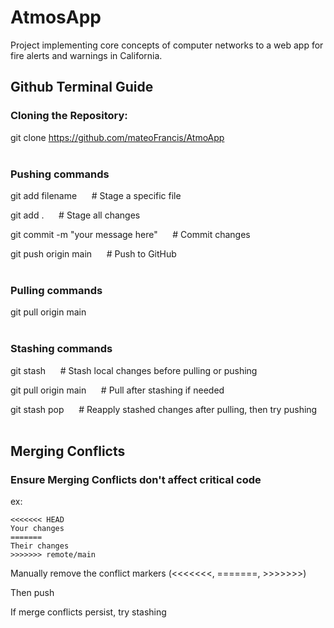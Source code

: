 # AtmosApp
Project implementing core concepts of computer networks to a web app for fire alerts and warnings in California.

## Github Terminal Guide

### Cloning the Repository:
git clone https://github.com/mateoFrancis/AtmoApp
<br><br>

### Pushing commands
 git add filename  &nbsp;&nbsp;&nbsp;&nbsp;&nbsp;# Stage a specific file
 
 git add   .                &nbsp;&nbsp;&nbsp;&nbsp;&nbsp;# Stage all changes
 
 git commit -m "your message here"    &nbsp;&nbsp;&nbsp;&nbsp;&nbsp;# Commit changes
 
 git push origin main     &nbsp;&nbsp;&nbsp;&nbsp;&nbsp;# Push to GitHub
<br><br>

### Pulling commands
git pull origin main
<br><br>

### Stashing commands 
git stash                 &nbsp;&nbsp;&nbsp;&nbsp;&nbsp;# Stash local changes before pulling or pushing

git pull origin main      &nbsp;&nbsp;&nbsp;&nbsp;&nbsp;# Pull after stashing if needed

git stash pop             &nbsp;&nbsp;&nbsp;&nbsp;&nbsp;# Reapply stashed changes after pulling, then try pushing
<br><br>

## Merging Conflicts
### Ensure Merging Conflicts don't affect critical code

ex:

```text
<<<<<<< HEAD
Your changes
=======
Their changes
>>>>>>> remote/main
```

Manually remove the conflict markers (<<<<<<<, =======, >>>>>>>)

Then push

If merge conflicts persist, try stashing
